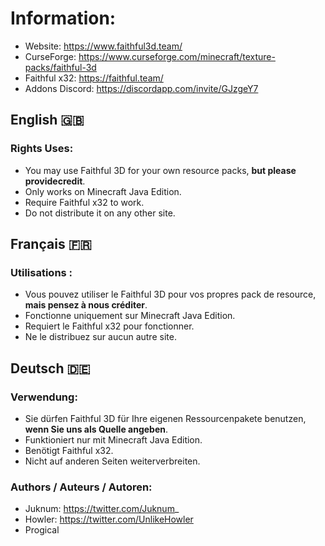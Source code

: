 # Information:

- Website: https://www.faithful3d.team/
- CurseForge: https://www.curseforge.com/minecraft/texture-packs/faithful-3d
- Faithful x32: https://faithful.team/
- Addons Discord: https://discordapp.com/invite/GJzgeY7

## English :uk:
### Rights Uses:

- You may use Faithful 3D for your own resource packs, **but please providecredit**.  
- Only works on Minecraft Java Edition.  
- Require Faithful x32 to work.  
- Do not distribute it on any other site.  

## Français :fr:
### Utilisations :

- Vous pouvez utiliser le Faithful 3D pour vos propres pack de resource, **mais pensez à nous créditer**.  
- Fonctionne uniquement sur Minecraft Java Edition.  
- Requiert le Faithful x32 pour fonctionner.  
- Ne le distribuez sur aucun autre site.  

## Deutsch :de:
### Verwendung:

- Sie dürfen Faithful 3D für Ihre eigenen Ressourcenpakete benutzen, **wenn Sie uns als Quelle angeben**.  
- Funktioniert nur mit Minecraft Java Edition.  
- Benötigt Faithful x32.  
- Nicht auf anderen Seiten weiterverbreiten.  

### Authors / Auteurs / Autoren:

- Juknum: https://twitter.com/Juknum_
- Howler: https://twitter.com/UnlikeHowler
- Progical
